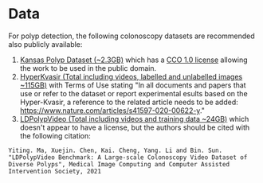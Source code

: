 # Data 
For polyp detection, the following colonoscopy datasets are recommended also publicly available:
1. [Kansas Polyp Dataset (~2.3GB)](https://dataverse.harvard.edu/dataset.xhtml?persistentId=doi:10.7910/DVN/FCBUOR)
which has a [CCO 1.0 license](https://creativecommons.org/publicdomain/zero/1.0/) allowing the work to be used in the public domain.
2. [HyperKvasir (Total including videos, labelled and unlabelled images ~115GB)](https://datasets.simula.no/hyper-kvasir/)
with Terms of Use stating "In all documents and papers that use or refer to the dataset or report experimental 
esults based on the Hyper-Kvasir, a reference to the related article needs to be added:
https://www.nature.com/articles/s41597-020-00622-y."
3. [LDPolypVideo (Total including videos and training data ~24GB)](https://github.com/dashishi/LDPolypVideo-Benchmark?tab=readme-ov-file)
which doesn't appear to have a license, but the authors should be cited with the following citation:

```Yiting. Ma, Xuejin. Chen, Kai. Cheng, Yang. Li and Bin. Sun. "LDPolypVideo Benchmark: A Large-scale Colonoscopy Video Dataset of Diverse Polyps", Medical Image Computing and Computer Assisted Intervention Society, 2021```
